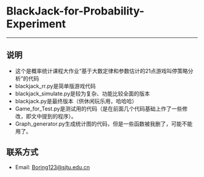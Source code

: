# BlackJack-for-Probability-Experiment
***
## 说明
* 这个是概率统计课程大作业“基于大数定律和参数估计的21点游戏叫停策略分析”的代码
* blackjack_rr.py是简单版游戏代码
* blackjack_simulate.py是较为复杂、功能比较全面的版本
* blackjack.py是最终版本（供休闲玩乐用，哈哈哈）
* Game_for_Test.py是测试用的代码（是在前面几个代码基础上作了一些修改，即文中提到的程序）。
* Graph_generator.py生成统计图的代码，但是一些函数被我删了，可能不能用了。

## 联系方式
* Email: Boring123@sjtu.edu.cn
